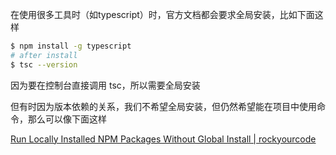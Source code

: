 在使用很多工具时（如typescript）时，官方文档都会要求全局安装，比如下面这样

```bash
$ npm install -g typescript
# after install
$ tsc --version
```

因为要在控制台直接调用 tsc，所以需要全局安装

但有时因为版本依赖的关系，我们不希望全局安装，但仍然希望能在项目中使用命令，那么可以像下面这样



[Run Locally Installed NPM Packages Without Global Install | rockyourcode](https://www.rockyourcode.com/run-locally-installed-npm-packages-without-global-install/)